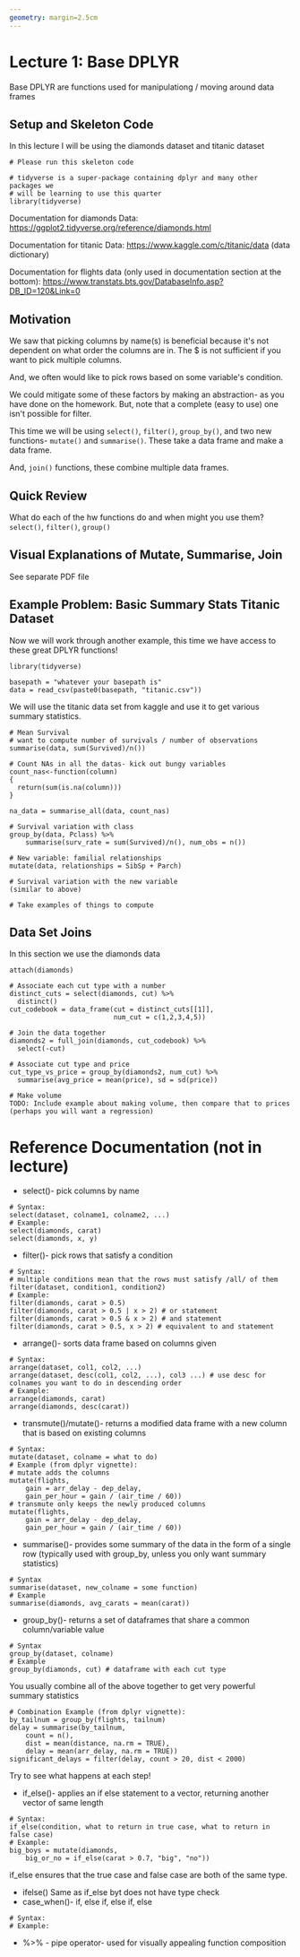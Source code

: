 ```yaml
---
geometry: margin=2.5cm
---
```

# Lecture 1: Base DPLYR
Base DPLYR are functions used for manipulationg / moving around data frames
## Setup and Skeleton Code
In this lecture I will be using the diamonds dataset and titanic dataset
```
# Please run this skeleton code

# tidyverse is a super-package containing dplyr and many other packages we 
# will be learning to use this quarter
library(tidyverse) 
```
Documentation for diamonds Data: https://ggplot2.tidyverse.org/reference/diamonds.html

Documentation for titanic Data: https://www.kaggle.com/c/titanic/data (data dictionary)

Documentation for flights data (only used in documentation section at the bottom): https://www.transtats.bts.gov/DatabaseInfo.asp?DB_ID=120&Link=0

## Motivation
We saw that picking columns by name(s) is beneficial because it's not dependent on what order the columns are in. The $ is not sufficient if you want to pick multiple columns. 

And, we often would like to pick rows based on some variable's condition. 

We could mitigate some of these factors by making an abstraction- as you have done on the homework. But, note that a complete (easy to use) one isn't possible for filter. 

This time we will be using `select()`, `filter()`, `group_by()`, and two new functions- `mutate()` and `summarise()`. These take a data frame and make a data frame. 

And, `join()` functions, these combine multiple data frames. 

## Quick Review
What do each of the hw functions do and when might you use them?
`select()`, `filter()`, `group()`

## Visual Explanations of Mutate, Summarise, Join
See separate PDF file

## Example Problem: Basic Summary Stats Titanic Dataset
Now we will work through another example, this time we have access to these great DPLYR functions!

```
library(tidyverse)

basepath = "whatever your basepath is"
data = read_csv(paste0(basepath, "titanic.csv"))
```

We will use the titanic data set from kaggle and use it to get various summary statistics. 
```
# Mean Survival
# want to compute number of survivals / number of observations
summarise(data, sum(Survived)/n())

# Count NAs in all the datas- kick out bungy variables
count_nas<-function(column)
{
  return(sum(is.na(column)))
}

na_data = summarise_all(data, count_nas)

# Survival variation with class
group_by(data, Pclass) %>%
    summarise(surv_rate = sum(Survived)/n(), num_obs = n())

# New variable: familial relationships
mutate(data, relationships = SibSp + Parch)

# Survival variation with the new variable
(similar to above)

# Take examples of things to compute
```

## Data Set Joins
In this section we use the diamonds data
```
attach(diamonds)

# Associate each cut type with a number
distinct_cuts = select(diamonds, cut) %>%
  distinct()
cut_codebook = data_frame(cut = distinct_cuts[[1]],
                          num_cut = c(1,2,3,4,5))

# Join the data together
diamonds2 = full_join(diamonds, cut_codebook) %>%
  select(-cut)

# Associate cut type and price
cut_type_vs_price = group_by(diamonds2, num_cut) %>%
  summarise(avg_price = mean(price), sd = sd(price))

# Make volume
TODO: Include example about making volume, then compare that to prices (perhaps you will want a regression)
```

# Reference Documentation (not in lecture)
* select()- pick columns by name
```
# Syntax:
select(dataset, colname1, colname2, ...)
# Example:
select(diamonds, carat)
select(diamonds, x, y)
```
* filter()- pick rows that satisfy a condition
```
# Syntax:
# multiple conditions mean that the rows must satisfy /all/ of them 
filter(dataset, condition1, condition2) 
# Example:
filter(diamonds, carat > 0.5)
filter(diamonds, carat > 0.5 | x > 2) # or statement
filter(diamonds, carat > 0.5 & x > 2) # and statement
filter(diamonds, carat > 0.5, x > 2) # equivalent to and statement
```
* arrange()- sorts data frame based on columns given
```
# Syntax:
arrange(dataset, col1, col2, ...)
arrange(dataset, desc(col1, col2, ...), col3 ...) # use desc for colnames you want to do in descending order
# Example:
arrange(diamonds, carat)
arrange(diamonds, desc(carat))
```
* transmute()/mutate()- returns a modified data frame with a new column that is based on existing columns
```
# Syntax:
mutate(dataset, colname = what to do)
# Example (from dplyr vignette):
# mutate adds the columns
mutate(flights, 
    gain = arr_delay - dep_delay,
    gain_per_hour = gain / (air_time / 60))
# transmute only keeps the newly produced columns
mutate(flights, 
    gain = arr_delay - dep_delay,
    gain_per_hour = gain / (air_time / 60))
```
* summarise()- provides some summary of the data in the form of a single row (typically used with group_by, unless you only want summary statistics)
```
# Syntax
summarise(dataset, new_colname = some function)
# Example
summarise(diamonds, avg_carats = mean(carat))
```
* group_by()- returns a set of dataframes that share a common column/variable value
```
# Syntax
group_by(dataset, colname)
# Example
group_by(diamonds, cut) # dataframe with each cut type
```
You usually combine all of the above together to get very powerful summary statistics
```
# Combination Example (from dplyr vignette):
by_tailnum = group_by(flights, tailnum)
delay = summarise(by_tailnum, 
    count = n(), 
    dist = mean(distance, na.rm = TRUE), 
    delay = mean(arr_delay, na.rm = TRUE))
significant_delays = filter(delay, count > 20, dist < 2000)
```
Try to see what happens at each step!
* if_else()- applies an if else statement to a vector, returning another vector of same length
``` 
# Syntax:
if_else(condition, what to return in true case, what to return in false case)
# Example:
big_boys = mutate(diamonds, 
    big_or_no = if_else(carat > 0.7, "big", "no"))
```
if_else ensures that the true case and false case are both of the same type.
* ifelse()
Same as if_else byt does not have type check
* case_when()- if, else if, else if, else
```
# Syntax:
# Example:
```
* %>% - pipe operator- used for visually appealing function composition
